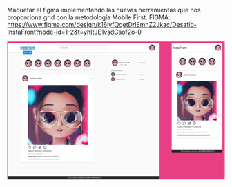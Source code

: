 Maquetar el figma implementando las nuevas herramientas que nos proporciona grid con la metodología Mobile First.
FIGMA: https://www.figma.com/design/k16iyfQqetDrlEmhZ2Jkac/Desafío-InstaFront?node-id=1-2&t=yhItJE1vsdCsof2o-0

![alt text](image.png)